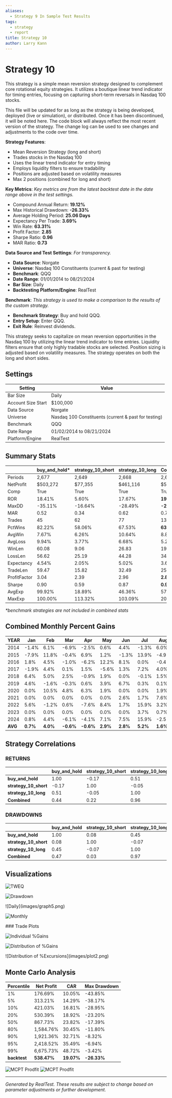 ```yaml
---
aliases:
  - Strategy 9 In Sample Test Results
tags:
  - strategy
  - report
title: Strategy 10
author: Larry Kann
---
```

# Strategy 10

This strategy is a simple mean reversion strategy designed to complement core rotational equity strategies. It utilizes a boutique linear trend indicator for timing entries, focusing on capturing short-term reversals in Nasdaq 100 stocks.

This file will be updated for as long as the strategy is being developed, deployed (live or simulation), or distributed. Once it has been discontinued, it will be noted here. The code block will always reflect the most recent version of the strategy. The change log can be used to see changes and adjustments to the code over time.

**Strategy Features**:

- Mean Reversion Strategy (long and short)
- Trades stocks in the Nasdaq 100
- Uses the linear trend indicator for entry timing
- Employs liquidity filters to ensure tradability
- Positions are adjusted based on volatility measures
- Max 2 positions (combined for long and short)

**Key Metrics**: _Key metrics are from the latest backtest date in the date range above in the test settings._

- Compound Annual Return: **19.12%** 
- Max Historical Drawdown: **-26.33%**
- Average Holding Period: **25.06 Days**
- Expectancy Per Trade: **3.69%**
- Win Rate: **63.31%**
- Profit Factor: **2.85**
- Sharpe Ratio: **0.96**
- MAR Ratio: **0.73**

**Data Source and Test Settings**: _For transparency._

- **Data Source**: Norgate
- **Universe**: Nasdaq 100 Constituents (current & past for testing)
- **Benchmark**: QQQ
- **Date Range**: 01/01/2014 to 08/21/2024
- **Bar Size**: Daily
- **Backtesting Platform/Engine**: RealTest

**Benchmark**: _This strategy is used to make a comparison to the results of the custom strategy._

- **Benchmark Strategy**: Buy and hold QQQ.
- **Entry Setup**: Enter QQQ.
- **Exit Rule**: Reinvest dividends.

This strategy seeks to capitalize on mean reversion opportunities in the Nasdaq 100 by utilizing the linear trend indicator to time entries. Liquidity filters ensure that only highly tradable stocks are selected. Position sizing is adjusted based on volatility measures. The strategy operates on both the long and short sides.

## Settings

| Setting            | Value                                                |
| ------------------ | ---------------------------------------------------- |
| Bar Size           | Daily                                                |
| Account Size Start | $100,000                                             |
| Data Source        | Norgate                                              |
| Universe           | Nasdaq 100 Constituents (current & past for testing) |
| Benchmark          | QQQ                                                  |
| Date Range         | 01/02/2014 to 08/21/2024                             |
| Platform/Engine    | RealTest                                             |

## Summary Stats
|              | buy_and_hold* | strategy_10_short | strategy_10_long | Combined    |     |
| ------------ | ------------- | ----------------- | ---------------- | ----------- | --- |
| Periods      | 2,677         | 2,649             | 2,668            | 2,668       |     |
| NetProfit    | $503,272      | $77,355           | $461,116         | $538,471    |     |
| Comp         | True          | True              | True             | True        |     |
| ROR          | 18.41%        | 5.60%             | 17.67%           | **19.12%**  |     |
| MaxDD        | -35.11%       | -16.64%           | -28.49%          | **-26.33%** |     |
| MAR          | 0.52          | 0.34              | 0.62             | 0.73        |     |
| Trades       | 45            | 62                | 77               | 139         |     |
| PctWins      | 82.22%        | 58.06%            | 67.53%           | **63.31%**  |     |
| AvgWin       | 7.67%         | 6.26%             | 10.64%           | 8.85%       |     |
| AvgLoss      | 9.94%         | 3.77%             | 6.68%            | 5.20%       |     |
| WinLen       | 60.08         | 9.06              | 26.83            | 19.56       |     |
| LossLen      | 56.62         | 25.19             | 44.28            | 34.55       |     |
| Expectancy   | 4.54%         | 2.05%             | 5.02%            | 3.69%       |     |
| TradeLen     | 59.47         | 15.82             | 32.49            | 25.06       |     |
| ProfitFactor | 3.04          | 2.39              | 2.96             | **2.85**    |     |
| Sharpe       | 0.90          | 0.59              | 0.87             | **0.96**    |     |
| AvgExp       | 99.92%        | 18.89%            | 46.36%           | 57.59%      |     |
| MaxExp       | 100.00%       | 113.32%           | 103.09%          | 209.69%     |     |

*\*benchmark strategies are not included in combined stats*

## Combined Monthly Percent Gains
| YEAR    | Jan      | Feb      | Mar       | Apr       | May      | Jun      | Jul      | Aug      | Sep       | Oct      | Nov      | Dec      | TOTAL     | MaxDD      |     |
| ------- | -------- | -------- | --------- | --------- | -------- | -------- | -------- | -------- | --------- | -------- | -------- | -------- | --------- | ---------- | --- |
| 2014    | -1.4%    | 6.1%     | -6.9%     | -2.5%     | 0.6%     | 4.4%     | -1.3%    | 6.0%     | -9.0%     | -3.1%    | -2.0%    | 11.1%    | **0.1%**  | -18.5%     |     |
| 2015    | -7.9%    | 11.8%    | -0.4%     | 6.9%      | 1.2%     | -1.3%    | 13.9%    | -4.9%    | 3.2%      | 10.1%    | -2.1%    | 0.3%     | **32.3%** | -14.1%     |     |
| 2016    | 1.8%     | 4.5%     | -1.0%     | -6.2%     | 12.2%    | 8.1%     | 0.0%     | -0.4%    | -6.2%     | 0.4%     | 2.8%     | 1.6%     | **17.4%** | -13.6%     |     |
| 2017    | -1.9%    | 4.4%     | 0.1%      | 1.5%      | -5.6%    | 1.3%     | 7.2%     | 4.0%     | -0.4%     | -1.4%    | -4.4%    | 4.1%     | **8.4%**  | -11.4%     |     |
| 2018    | 6.4%     | 5.0%     | 2.5%      | -0.9%     | 1.9%     | 0.0%     | -0.1%    | 1.5%     | -2.2%     | 1.9%     | 5.1%     | -12.6%   | **7.3%**  | -23.0%     |     |
| 2019    | 4.6%     | -1.6%    | -0.3%     | 0.6%      | 3.9%     | 6.7%     | 0.3%     | 0.1%     | 9.1%      | 2.9%     | 3.4%     | 2.4%     | **36.6%** | -7.4%      |     |
| 2020    | 0.0%     | 10.5%    | 4.8%      | 6.3%      | 1.9%     | 0.0%     | 0.0%     | 1.9%     | -1.7%     | -2.7%    | 9.1%     | 0.0%     | **33.3%** | -20.5%     |     |
| 2021    | 0.0%     | 0.0%     | 0.0%      | 0.0%      | 0.0%     | 2.6%     | 1.7%     | 7.6%     | -3.5%     | 9.9%     | -0.6%    | 10.0%    | **30.3%** | -8.2%      |     |
| 2022    | 5.6%     | -1.2%    | 0.6%      | -7.6%     | 8.4%     | 1.7%     | 15.9%    | 3.2%     | -5.2%     | -4.2%    | -7.6%    | -0.6%    | **6.7%**  | -26.3%     |     |
| 2023    | 0.0%     | 0.0%     | 0.0%      | 0.0%      | 0.0%     | 0.0%     | 3.7%     | 0.7%     | -1.7%     | 1.9%     | 7.7%     | 0.3%     | **13.0%** | -2.8%      |     |
| 2024    | 0.8%     | 4.4%     | -6.1%     | -4.1%     | 7.1%     | 7.5%     | 15.9%    | -2.5%    | n/a       | n/a      | n/a      | n/a      | **23.3%** | -11.6%     |     |
| **AVG** | **0.7%** | **4.0%** | **-0.6%** | **-0.6%** | **2.9%** | **2.8%** | **5.2%** | **1.6%** | **-1.8%** | **1.6%** | **1.1%** | **1.7%** | **19.0%** | **-14.3%** |     |

## Strategy Correlations

### RETURNS

|                       | buy_and_hold | strategy_10_short | strategy_10_long | Combined |
| --------------------- | ------------ | ----------------- | ---------------- | -------- |
| **buy_and_hold**      | 1.00         | -0.17             | 0.51             | 0.44     |
| **strategy_10_short** | -0.17        | 1.00              | -0.05            | 0.22     |
| **strategy_10_long**  | 0.51         | -0.05             | 1.00             | 0.96     |
| **Combined**          | 0.44         | 0.22              | 0.96             | 1.00     |

### DRAWDOWNS

|                       | buy_and_hold | strategy_10_short | strategy_10_long | Combined |
| --------------------- | ------------ | ----------------- | ---------------- | -------- |
| **buy_and_hold**      | 1.00         | 0.08              | 0.45             | 0.47     |
| **strategy_10_short** | 0.08         | 1.00              | -0.07            | 0.03     |
| **strategy_10_long**  | 0.45         | -0.07             | 1.00             | 0.97     |
| **Combined**          | 0.47         | 0.03              | 0.97             | 1.00     |

## Visualizations

![TWEQ](Reports/docs/Strategy10/images/graph2.png)

![Drawdown](Reports/docs/Strategy10/images/graph3.png)
<div style="page-break-after: always;"></div>
![Daily](images/graph5.png)

![Monthly](Reports/docs/Strategy10/images/graph7.png)
<div style="page-break-after: always;"></div>
### Trade Plots

![Individual %Gains](Reports/docs/Strategy10/images/plot0.png)


![Distribution of %Gains](Reports/docs/Strategy10/images/plot1.png)
<div style="page-break-after: always;"></div>
![Distribution of %Excursions](images/plot2.png)

## Monte Carlo Analysis

| Percentile   | Net Profit  | CAR        | Max Drawdown |
| ------------ | ----------- | ---------- | ------------ |
| 1%           | 176.69%     | 10.05%     | -43.85%      |
| 5%           | 313.21%     | 14.29%     | -38.17%      |
| 10%          | 421.03%     | 16.81%     | -28.95%      |
| 20%          | 530.39%     | 18.92%     | -23.20%      |
| 50%          | 867.73%     | 23.82%     | -17.39%      |
| 80%          | 1,584.76%   | 30.45%     | -11.80%      |
| 90%          | 1,921.36%   | 32.71%     | -8.32%       |
| 95%          | 2,418.52%   | 35.49%     | -6.94%       |
| 99%          | 6,675.73%   | 48.72%     | -3.42%       |
| **backtest** | **538.47%** | **19.07%** | **-26.33%**  |

![MCPT Prodfit](Reports/docs/Strategy10/images/plot4.png)
![MCPT Prodfit](Reports/docs/Strategy10/images/plot5.png)

---
*Generated by RealTest. These results are subject to change based on parameter adjustments or further development.*